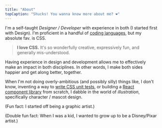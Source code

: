 ```yaml
---
title: "About"
topCaption: "Shucks! You wanna know more about me? ❤️"
---
```


I'm a self-taught _Designer / Developer_ with experience in both (I started first with Design). I'm proficient in a handful of [coding languages](https://github.com/itsjonq), but my absolute fav. is CSS.

<!-- more -->

> **I love CSS.** It's so wonderfully creative, expressively fun, and generally mis-understood.

Having experience in design and development allows me to effectively make an impact in both disciplines. In other words, I make both sides happier and get along better, together.

When I'm not doing overly-ambitious (and possibly silly) things like, I don't know, inventing a way to [write CSS unit tests](https://developer.helpscout.com/seed/css-unit-testing/), or building a [React component library](https://github.com/helpscout/blue) from scratch, I dabble in the world of _illustration_, specifically character / mascot design.

(Fun fact: I started off being a graphic artist.)

(Double fun fact: When I was a kid, I wanted to grow up to be a Disney/Pixar artist.)
